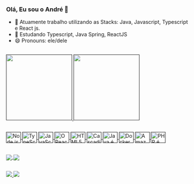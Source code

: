 ### Olá, Eu sou o André 👋

- 🔭 Atuamente trabalho utilizando as Stacks: Java, Javascript, Typescript e React js. 
- 🌱 Estudando Typescript, Java Spring, ReactJS
- 😄 Pronouns: ele/dele

##

<div>
  <a href="">
  <img height="180em" src="https://github-readme-stats.vercel.app/api?username=andresgois&count_private=true&show_icons=true&theme=radical" />
  <img height="180em" src="https://github-readme-stats.vercel.app/api/top-langs/?username=andresgois&layout-compact&langs_cont=16&theme=radical" />
</div>

##
<div>
  <img align="center" alt="Node.js é um software gratuito, de código-aberto e com uma comunidade ativa e participativa" height="30" width="40" src="https://cdn.jsdelivr.net/gh/devicons/devicon/icons/nodejs/nodejs-original.svg" />
  
  <img align="center" alt="TypeScript é uma linguagem de programação de código aberto desenvolvida pela Microsoft." height="30" width="40" src="https://cdn.jsdelivr.net/gh/devicons/devicon/icons/typescript/typescript-original.svg" />
  
  <img align="center" alt="JavaScript é uma linguagem de programação interpretada estruturada, de script em alto nível com tipagem dinâmica fraca e multiparadigma. Juntamente com HTML e CSS, o JavaScript é uma das três principais tecnologias da World Wide Web." height="30" width="40" src="https://cdn.jsdelivr.net/gh/devicons/devicon/icons/javascript/javascript-plain.svg" />
  
  <img align="center" alt="O React é uma biblioteca JavaScript de código aberto com foco em criar interfaces de usuário em páginas web." height="30" width="40" src="https://cdn.jsdelivr.net/gh/devicons/devicon/icons/react/react-original.svg" />
  
  <img align="center" alt="HTML5 é uma linguagem de marcação para a World Wide Web e é uma tecnologia chave da Internet, originalmente proposto por Opera Software." height="30" width="40" src="https://cdn.jsdelivr.net/gh/devicons/devicon/icons/html5/html5-original.svg" />
  
  <img align="center" alt="Cascading Style Sheets é um mecanismo para adicionar estilo a um documento web. " height="30" width="40" src="https://cdn.jsdelivr.net/gh/devicons/devicon/icons/css3/css3-original.svg" />
  
  <img align="center" alt="Java é uma linguagem de programação orientada a objetos desenvolvida na década de 90 por uma equipe de programadores chefiada por James Gosling, na empresa Sun Microsystems. Em 2008 o Java foi adquirido pela empresa Oracle Corporation." height="30" width="40" src="https://cdn.jsdelivr.net/gh/devicons/devicon/icons/java/java-original.svg" />
  
  <img align="center" alt="Docker é um conjunto de produtos de plataforma como serviço que usam virtualização de nível de sistema operacional para entregar software em pacotes chamados contêineres." height="30" width="40" src="https://cdn.jsdelivr.net/gh/devicons/devicon/icons/docker/docker-original.svg" />
  
  <img align="center" alt="Amazon Web Services, também conhecido como AWS, é uma plataforma de serviços de computação em nuvem, que formam uma plataforma de computação na nuvem oferecida pela Amazon.com. Os serviços são oferecidos em várias áreas geográficas distribuídas pelo mundo." height="30" width="40" src="https://cdn.jsdelivr.net/gh/devicons/devicon/icons/amazonwebservices/amazonwebservices-original.svg" />
  
  <img align="center" alt="PHP é uma linguagem interpretada livre, usada originalmente apenas para o desenvolvimento de aplicações presentes e atuantes no lado do servidor, capazes de gerar conteúdo dinâmico na World Wide Web." height="30" width="40" src="https://cdn.jsdelivr.net/gh/devicons/devicon/icons/php/php-original.svg" />
<div>
  
  
  
##
  
<a href="https://github.com/andresgois/Ignite">
  <img align="center" src="https://github-readme-stats.vercel.app/api/pin/?username=andresgois&repo=Ignite&show_icons=true&theme=radical" />
</a>
<a href="https://github.com/andresgois/tutorials">
  <img align="center" src="https://github-readme-stats.vercel.app/api/pin/?username=andresgois&repo=tutorials&show_icons=true&theme=radical" />
</a>
  
##
  <a href="mailto:andre.s.gois3@gmailcom">
    <img src="https://img.shields.io/badge/Gmail-D14836?style=for-the-badge&logo=gmail&logoColor=white" target="_blank" />
  </a>
  <a href="https://br.linkedin.com/in/andresgois3?trk=people-guest_people_search-card">
    <img src="https://img.shields.io/badge/LinkedIn-0077B5?style=for-the-badge&logo=linkedin&logoColor=white" target="_blank" />
  </a>

## 

<!--
**andresgois/andresgois** is a ✨ _special_ ✨ repository because its `README.md` (this file) appears on your GitHub profile.

Here are some ideas to get you started:
- ### Hi there 👋
- 🔭 I’m currently working on ...
- 🌱 I’m currently learning ...
- 👯 I’m looking to collaborate on ...
- 🤔 I’m looking for help with ...
- 💬 Ask me about ...
- 📫 How to reach me: ...
- 😄 Pronouns: ...
- ⚡ Fun fact: ...
<img align="center" alt="" height="30" width="40" src="" />
<img href="" src="BadgeURLAqui" target="_blank" />
https://github.com/anuraghazra/github-readme-stats
https://github.com/anuraghazra/github-readme-stats/blob/master/themes/README.md
https://devicon.dev/

https://emojipedia.org/handbag/
https://emojiterra.com/pt/lingua/

https://github.com/iuricode/README-template/blob/main/badges/badges.md
-->

  
